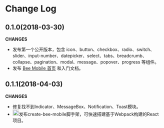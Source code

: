 # Change Log

## 0.1.0(2018-03-30)

**CHANGES**

- 发布第一个公开版本，包含 icon、button、checkbox、radio、switch、slider、input-number、datepicker、select、tabs、breadcrumb、collapse、pagination、modal、message、popover、progress 等组件。
- 发布 [Bee Mobile 首页](https://bee-mobiles.github.io) 和入门文档。

## 0.1.1(2018-04-03)

**CHANGES**

- 修复找不到Indicator、MessageBox、Notification、Toast模块。
- <img className="emoji" alt="tada" height="20" width="20" src="https://assets-cdn.github.com/images/icons/emoji/unicode/1f389.png"/>发布create-bee-mobile脚手架，可快速搭建基于Webpack构建的React项目。
